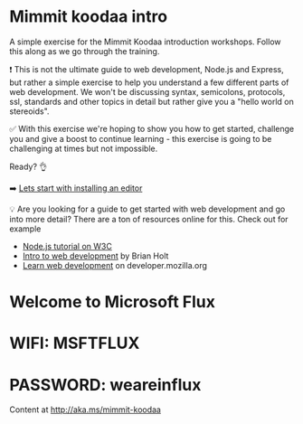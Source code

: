 # Mimmit koodaa intro

A simple exercise for the Mimmit Koodaa introduction workshops. Follow this along as we go through the training.

:exclamation: This is not the ultimate guide to web development, Node.js and Express, but rather a simple exercise to help you understand a few different parts of web development. We won't be discussing syntax, semicolons, protocols, ssl, standards and other topics in detail but rather give you a "hello world on stereoids".

:white_check_mark: With this exercise we're hoping to show you how to get started, challenge you and give a boost to continue learning - this exercise is going to be challenging at times but not impossible.

Ready? :ok_hand: 

:arrow_right: [Lets start with installing an editor](https://github.com/DrazenDodik/mimmitkoodaa/blob/master/mimmitkoodaa-intro/part1_choosingAnEditor.md)

:bulb: Are you looking for a guide to get started with web development and go into more detail? There are a ton of resources online for this. Check out for example
* [Node.js tutorial on W3C](https://www.w3schools.com/nodejs/)
* [Intro to web development](https://btholt.github.io/intro-to-web-dev-v2/) by Brian Holt
* [Learn web development](https://developer.mozilla.org/en-US/docs/Learn/Getting_started_with_the_web) on developer.mozilla.org

# **Welcome to Microsoft Flux**

# **WIFI:** MSFTFLUX

# **PASSWORD:** weareinflux

Content at http://aka.ms/mimmit-koodaa
